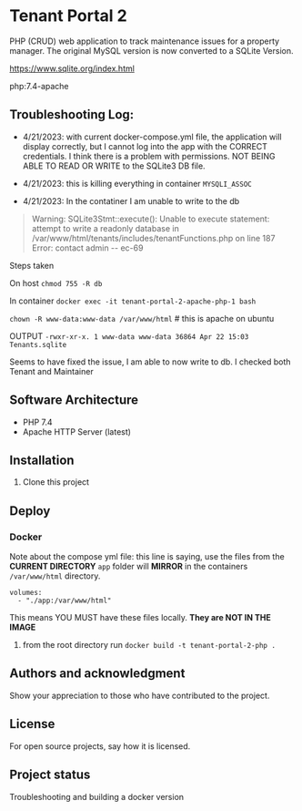 # Tenant Portal 2

PHP (CRUD) web application to track maintenance issues for a property manager. The original MySQL version is now converted to a SQLite Version.

https://www.sqlite.org/index.html

 php:7.4-apache

## Troubleshooting Log:

- 4/21/2023: with current docker-compose.yml file, the application will display correctly, but I cannot log into the app with the CORRECT credentials.  I think there is a problem with permissions.  NOT BEING ABLE TO READ OR WRITE to the SQLite3 DB file.

- 4/21/2023: this is killing everything in container `MYSQLI_ASSOC`

- 4/21/2023: In the contatiner I am unable to write to the db

> Warning: SQLite3Stmt::execute(): Unable to execute statement: attempt to write a readonly database in /var/www/html/tenants/includes/tenantFunctions.php on line 187
Error: contact admin -- ec-69

  Steps taken
  
  On host `chmod 755 -R db`

  In container `docker exec -it tenant-portal-2-apache-php-1 bash`

  `chown -R www-data:www-data /var/www/html` # this is apache on ubuntu

  OUTPUT `-rwxr-xr-x. 1 www-data www-data 36864 Apr 22 15:03 Tenants.sqlite`

  Seems to have fixed the issue, I am able to now write to db.  I checked both Tenant and Maintainer

## Software Architecture

- PHP 7.4
- Apache HTTP Server (latest)

## Installation

1. Clone this project

## Deploy

### Docker

Note about the compose yml file: this line is saying, use the files from the **CURRENT DIRECTORY** `app` folder will **MIRROR** in the containers `/var/www/html` directory. 

```shell
volumes:
  - "./app:/var/www/html"

```
This means YOU MUST have these files locally. **They are NOT IN THE IMAGE**

1. from the root directory run `docker build -t tenant-portal-2-php .`


## Authors and acknowledgment
Show your appreciation to those who have contributed to the project.

## License
For open source projects, say how it is licensed.

## Project status

Troubleshooting and building a docker version

